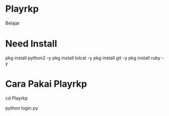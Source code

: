 # Playrkp
Belajar

# Need Install
pkg install python2 -y
pkg install lolcat -y
pkg install git -y
pkg install ruby -y

# Cara Pakai Playrkp 

cd Playrkp

python login.py
